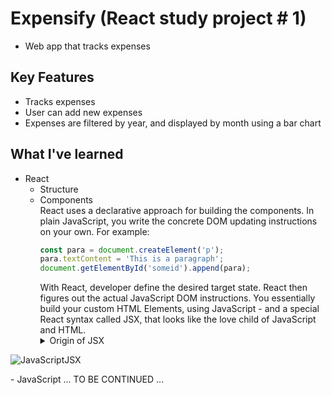 # Expensify (React study project # 1)
- Web app that tracks expenses

## Key Features
- Tracks expenses
- User can add new expenses
- Expenses are filtered by year, and displayed by month using a bar chart

## What I've learned
- React
  - Structure
  - Components </br>
    React uses a declarative approach for building the components. In plain JavaScript, you write the concrete DOM updating instructions
    on your own. For example:
    ```javascript
    const para = document.createElement('p');
    para.textContent = 'This is a paragraph';
    document.getElementById('someid').append(para);
    ```
    With React, developer define the desired target state. React then figures out the actual JavaScript DOM instructions. You essentially build your custom HTML Elements, using JavaScript - and a special React syntax called JSX, that looks like the love child of JavaScript and HTML.
    <details><summary>Origin of JSX</summary>
<p>

![JavaScriptJSX](https://user-images.githubusercontent.com/98950707/176714252-57e13717-7984-4c76-ba8e-be8e8d06802e.jpg)
</p>
</details>
- JavaScript ...
TO BE CONTINUED ...


